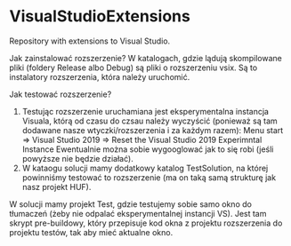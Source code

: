 # VisualStudioExtensions
Repository with extensions to Visual Studio.

Jak zainstalować rozszerzenie?
W katalogach, gdzie lądują skompilowane pliki (foldery Release albo Debug) są pliki o rozszerzeniu vsix. Są to instalatory rozszerzenia, która należy uruchomić.

Jak testować rozszerzenie?
1. Testując rozszerzenie uruchamiana jest eksperymentalna instancja Visuala, którą od czasu do czsau należy wyczyścić (ponieważ są tam dodawane nasze wtyczki/rozszerzenia i za każdym razem):
Menu start => Visual Studio 2019 => Reset the Visual Studio 2019 Experimntal Instance
Ewentualnie można sobie wygooglować jak to się robi (jeśli powyższe nie będzie działać).
2. W kataogu solucji mamy dodatkowy katalog TestSolution, na której powinniśmy testować to rozszerzenie (ma on taką samą strukturę jak nasz projekt HUF).

W solucji mamy projekt Test, gdzie testujemy sobie samo okno do tłumaczeń (żeby nie odpalać eksperymentalnej instancji VS). Jest tam skrypt pre-buildowy, który przepisuje kod okna z projektu
rozszerzenia do projektu testów, tak aby mieć aktualne okno.